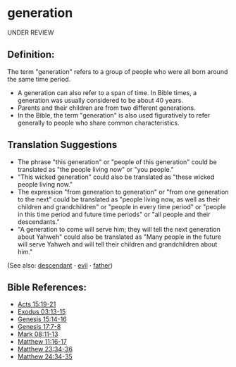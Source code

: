 # generation #
UNDER REVIEW

## Definition: ##

The term "generation" refers to a group of people who were all born around the same time period.

 * A generation can also refer to a span of time. In Bible times, a generation was usually considered to be about 40 years.
 * Parents and their children are from two different generations.
 * In the Bible, the term "generation" is also used figuratively to refer generally to people who share common characteristics. 

## Translation Suggestions ##

 * The phrase "this generation" or "people of this generation" could be translated as "the people living now" or "you people."
 * "This wicked generation" could also be translated as "these wicked people living now."
 * The expression "from generation to generation" or "from one generation to the next" could be translated as "people living now, as well as their children and grandchildren" or "people in every time period" or "people in this time period and future time periods" or "all people and their descendants."
 * "A generation to come will serve him; they will tell the next generation about Yahweh" could also be translated as "Many people in the future will serve Yahweh and will tell their children and grandchildren about him."

(See also: [descendant](../other/descendant.md) **·** [evil](../kt/evil.md) **·** [father](../other/father.md))

## Bible References: ##

* [Acts 15:19-21](https://door43.org/en/bible/notes/act/15/19)
* [Exodus 03:13-15](https://door43.org/en/bible/notes/exo/03/13)
* [Genesis 15:14-16](https://door43.org/en/bible/notes/gen/15/14)
* [Genesis 17:7-8](https://door43.org/en/bible/notes/gen/17/07)
* [Mark 08:11-13](https://door43.org/en/bible/notes/mrk/08/11)
* [Matthew 11:16-17](https://door43.org/en/bible/notes/mat/11/16)
* [Matthew 23:34-36](https://door43.org/en/bible/notes/mat/23/34)
* [Matthew 24:34-35](https://door43.org/en/bible/notes/mat/24/34)

